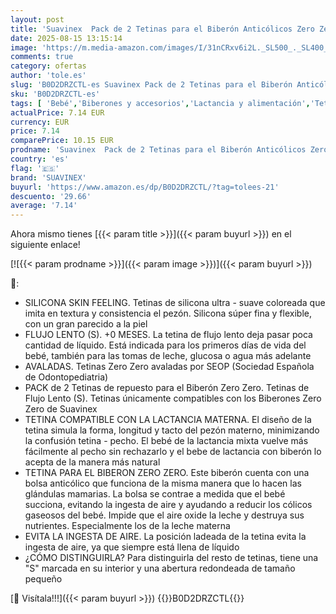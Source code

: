 ```yaml
---
layout: post
title: 'Suavinex  Pack de 2 Tetinas para el Biberón Anticólicos Zero Zero  Repuesto de 2 Tetinas de Flujo Lento  S   Deja Pasar Poco Líquido  Flujo Apto Para Leche  Agua o Glucosa  +0 Meses  Fair'
date: 2025-08-15 13:15:14
image: 'https://m.media-amazon.com/images/I/31nCRxv6i2L._SL500_._SL400_.jpg'
comments: true
category: ofertas
author: 'tole.es'
slug: 'B0D2DRZCTL-es Suavinex Pack de 2 Tetinas para el Biberón Anticólicos...'
sku: 'B0D2DRZCTL-es'
tags: [ 'Bebé','Biberones y accesorios','Lactancia y alimentación','Tetinas para biberón','biberón','suavinex','tetinas','🇪🇸', ]
actualPrice: 7.14 EUR
currency: EUR
price: 7.14
comparePrice: 10.15 EUR
prodname: 'Suavinex  Pack de 2 Tetinas para el Biberón Anticólicos Zero Zero  Repuesto de 2 Tetinas de Flujo Lento  S   Deja Pasar Poco Líquido  Flujo Apto Para Leche  Agua o Glucosa  +0 Meses  Fair'
country: 'es'
flag: '🇪🇸'
brand: 'SUAVINEX'
buyurl: 'https://www.amazon.es/dp/B0D2DRZCTL/?tag=tolees-21'
descuento: '29.66'
average: '7.14'
---
```


Ahora mismo tienes [{{< param title >}}]({{< param buyurl >}}) en el siguiente enlace!

[![{{< param prodname >}}]({{< param image >}})]({{< param buyurl >}})

🔎:

- SILICONA SKIN FEELING. Tetinas de silicona ultra - suave coloreada que imita en textura y consistencia el pezón. Silicona súper fina y flexible, con un gran parecido a la piel
- FLUJO LENTO (S). +0 MESES. La tetina de flujo lento deja pasar poca cantidad de líquido. Está indicada para los primeros días de vida del bebé, también para las tomas de leche, glucosa o agua más adelante
- AVALADAS. Tetinas Zero Zero avaladas por SEOP (Sociedad Española de Odontopediatria)
- PACK de 2 Tetinas de repuesto para el Biberón Zero Zero. Tetinas de Flujo Lento (S). Tetinas únicamente compatibles con los Biberones Zero Zero de Suavinex
- TETINA COMPATIBLE CON LA LACTANCIA MATERNA. El diseño de la tetina simula la forma, longitud y tacto del pezón materno, minimizando la confusión tetina - pecho. El bebé de la lactancia mixta vuelve más fácilmente al pecho sin rechazarlo y el bebe de lactancia con biberón lo acepta de la manera más natural
- TETINA PARA EL BIBERON ZERO ZERO. Este biberón cuenta con una bolsa anticólico que funciona de la misma manera que lo hacen las glándulas mamarias. La bolsa se contrae a medida que el bebé succiona, evitando la ingesta de aire y ayudando a reducir los cólicos gaseosos del bebé. Impide que el aire oxide la leche y destruya sus nutrientes. Especialmente los de la leche materna
- EVITA LA INGESTA DE AIRE. La posición ladeada de la tetina evita la ingesta de aire, ya que siempre está llena de líquido
- ¿CÓMO DISTINGUIRLA? Para distinguirla del resto de tetinas, tiene una "S" marcada en su interior y una abertura redondeada de tamaño pequeño

[🛒 Visítala!!!]({{< param buyurl >}})
{{<world>}}B0D2DRZCTL{{</world>}}
